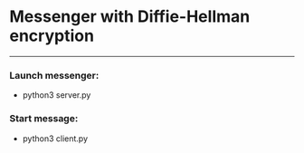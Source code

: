 # Messenger with Diffie-Hellman encryption
-- -
### Launch messenger:
- python3 server.py

### Start message:
- python3 client.py
